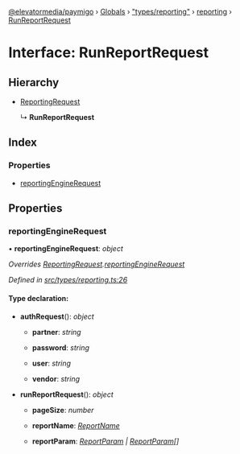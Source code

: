 [@elevatormedia/paymigo](../README.md) › [Globals](../globals.md) › ["types/reporting"](../modules/_types_reporting_.md) › [reporting](../modules/_types_reporting_.reporting.md) › [RunReportRequest](_types_reporting_.reporting.runreportrequest.md)

# Interface: RunReportRequest

## Hierarchy

-   [ReportingRequest](_types_reporting_.reporting.reportingrequest.md)

    ↳ **RunReportRequest**

## Index

### Properties

-   [reportingEngineRequest](_types_reporting_.reporting.runreportrequest.md#reportingenginerequest)

## Properties

### reportingEngineRequest

• **reportingEngineRequest**: _object_

_Overrides [ReportingRequest](_types_reporting_.reporting.reportingrequest.md).[reportingEngineRequest](_types_reporting_.reporting.reportingrequest.md#reportingenginerequest)_

_Defined in [src/types/reporting.ts:26](https://github.com/ELEVATORmedia/paymigo/blob/60b912d/src/types/reporting.ts#L26)_

#### Type declaration:

-   **authRequest**(): _object_

    -   **partner**: _string_

    -   **password**: _string_

    -   **user**: _string_

    -   **vendor**: _string_

-   **runReportRequest**(): _object_

    -   **pageSize**: _number_

    -   **reportName**: _[ReportName](../modules/_types_reporting_.reporting.md#reportname)_

    -   **reportParam**: _[ReportParam](../modules/_types_reporting_.reporting.md#reportparam) | [ReportParam](../modules/_types_reporting_.reporting.md#reportparam)[]_
